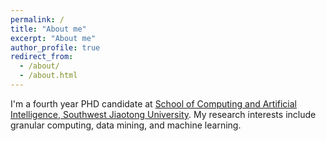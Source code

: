 ```yaml
---
permalink: /
title: "About me"
excerpt: "About me"
author_profile: true
redirect_from: 
  - /about/
  - /about.html
---
```


I'm a fourth year PHD candidate at [School of Computing and Artificial Intelligence, Southwest Jiaotong University](https://scai.swjtu.edu.cn/index.html). My research interests include granular computing, data mining, and machine learning.



